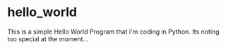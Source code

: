 # hello_world
This is a simple Hello World Program that i'm coding in Python.
Its noting too special at the moment...
